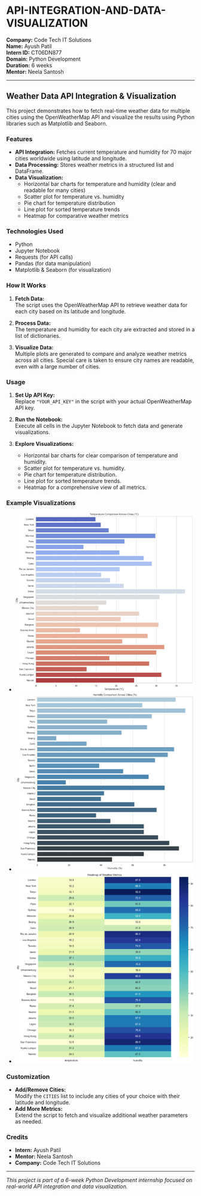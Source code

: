 # API-INTEGRATION-AND-DATA-VISUALIZATION

**Company:** Code Tech IT Solutions  
**Name:** Ayush Patil  
**Intern ID:** CT06DN877  
**Domain:** Python Development  
**Duration:** 6 weeks  
**Mentor:** Neela Santosh  

---

## Weather Data API Integration & Visualization

This project demonstrates how to fetch real-time weather data for multiple cities using the OpenWeatherMap API and visualize the results using Python libraries such as Matplotlib and Seaborn.

### Features

- **API Integration:** Fetches current temperature and humidity for 70 major cities worldwide using latitude and longitude.
- **Data Processing:** Stores weather metrics in a structured list and DataFrame.
- **Data Visualization:** 
  - Horizontal bar charts for temperature and humidity (clear and readable for many cities)
  - Scatter plot for temperature vs. humidity
  - Pie chart for temperature distribution
  - Line plot for sorted temperature trends
  - Heatmap for comparative weather metrics

### Technologies Used

- Python
- Jupyter Notebook
- Requests (for API calls)
- Pandas (for data manipulation)
- Matplotlib & Seaborn (for visualization)

### How It Works

1. **Fetch Data:**  
   The script uses the OpenWeatherMap API to retrieve weather data for each city based on its latitude and longitude.

2. **Process Data:**  
   The temperature and humidity for each city are extracted and stored in a list of dictionaries.

3. **Visualize Data:**  
   Multiple plots are generated to compare and analyze weather metrics across all cities. Special care is taken to ensure city names are readable, even with a large number of cities.

### Usage

1. **Set Up API Key:**  
   Replace `"YOUR_API_KEY"` in the script with your actual OpenWeatherMap API key.

2. **Run the Notebook:**  
   Execute all cells in the Jupyter Notebook to fetch data and generate visualizations.

3. **Explore Visualizations:**  
   - Horizontal bar charts for clear comparison of temperature and humidity.
   - Scatter plot for temperature vs. humidity.
   - Pie chart for temperature distribution.
   - Line plot for sorted temperature trends.
   - Heatmap for a comprehensive view of all metrics.

### Example Visualizations

- ![Temperature Bar Chart Example](w1.png)
- ![Humidity Bar Chart Example](w2.png)
- ![Heatmap Example](w5.png)

### Customization

- **Add/Remove Cities:**  
  Modify the `CITIES` list to include any cities of your choice with their latitude and longitude.
- **Add More Metrics:**  
  Extend the script to fetch and visualize additional weather parameters as needed.

### Credits

- **Intern:** Ayush Patil  
- **Mentor:** Neela Santosh  
- **Company:** Code Tech IT Solutions

---

*This project is part of a 6-week Python Development internship focused on real-world API integration and data visualization.*

